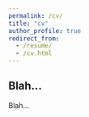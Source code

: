 ```yaml
---
permalink: /cv/
title: "cv"
author_profile: true
redirect_from: 
  - /resume/
  - /cv.html
---
```


## Blah...

Blah...
